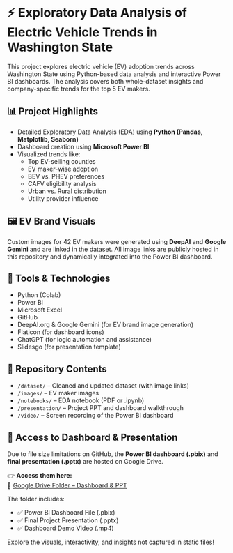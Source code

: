 # ⚡ Exploratory Data Analysis of Electric Vehicle Trends in Washington State

This project explores electric vehicle (EV) adoption trends across Washington State using Python-based data analysis and interactive Power BI dashboards. The analysis covers both whole-dataset insights and company-specific trends for the top 5 EV makers.

## 📊 Project Highlights

- Detailed Exploratory Data Analysis (EDA) using **Python (Pandas, Matplotlib, Seaborn)**
- Dashboard creation using **Microsoft Power BI**
- Visualized trends like:
  - Top EV-selling counties
  - EV maker-wise adoption
  - BEV vs. PHEV preferences
  - CAFV eligibility analysis
  - Urban vs. Rural distribution
  - Utility provider influence

## 🖼️ EV Brand Visuals

Custom images for 42 EV makers were generated using **DeepAI** and **Google Gemini** and are linked in the dataset. All image links are publicly hosted in this repository and dynamically integrated into the Power BI dashboard.

## 🚀 Tools & Technologies

- Python (Colab)
- Power BI
- Microsoft Excel
- GitHub
- DeepAI.org & Google Gemini (for EV brand image generation)
- Flaticon (for dashboard icons)
- ChatGPT (for logic automation and assistance)
- Slidesgo (for presentation template)

## 📂 Repository Contents

- `/dataset/` – Cleaned and updated dataset (with image links)
- `/images/` – EV maker images
- `/notebooks/` – EDA notebook (PDF or .ipynb)
- `/presentation/` – Project PPT and dashboard walkthrough
- `/video/` – Screen recording of the Power BI dashboard

## 📁 Access to Dashboard & Presentation

Due to file size limitations on GitHub, the **Power BI dashboard (.pbix)** and **final presentation (.pptx)** are hosted on Google Drive.

👉 **Access them here:**  
🔗 [Google Drive Folder – Dashboard & PPT](https://drive.google.com/drive/folders/1Gzyp5Wgb85d6-0bC92Jppmfhe7OtFXee?usp=sharing)

The folder includes:
- ✅ Power BI Dashboard File (.pbix)
- ✅ Final Project Presentation (.pptx)
- ✅ Dashboard Demo Video (.mp4)

Explore the visuals, interactivity, and insights not captured in static files!

